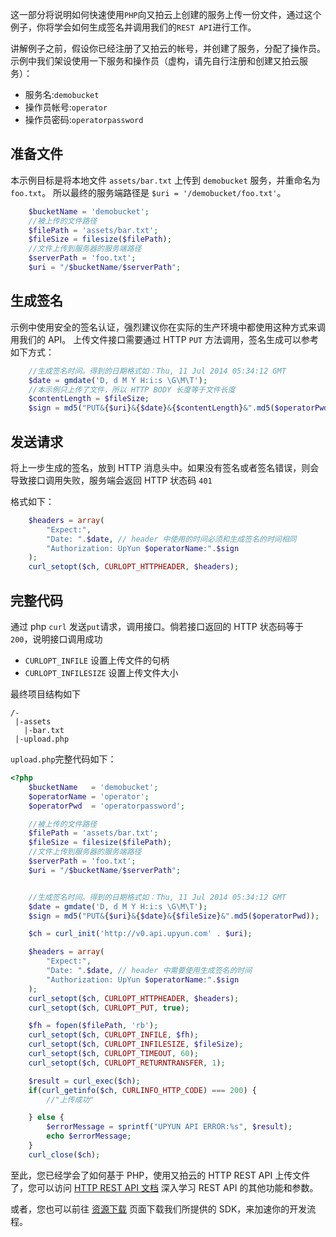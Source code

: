 这一部分将说明如何快速使用`PHP`向又拍云上创建的服务上传一份文件，通过这个例子，你将学会如何生成签名并调用我们的`REST API`进行工作。

讲解例子之前，假设你已经注册了又拍云的帐号，并创建了服务，分配了操作员。示例中我们架设使用一下服务和操作员（虚构，请先自行注册和创建又拍云服务）：

- 服务名:`demobucket`
- 操作员帐号:`operator`
- 操作员密码:`operatorpassword`


## 准备文件
本示例目标是将本地文件 `assets/bar.txt` 上传到 `demobucket` 服务，并重命名为 `foo.txt`。
所以最终的服务端路径是 `$uri = '/demobucket/foo.txt'`。

```php
    $bucketName = 'demobucket';
    //被上传的文件路径
    $filePath = 'assets/bar.txt';
    $fileSize = filesize($filePath);
    //文件上传到服务器的服务端路径
    $serverPath = 'foo.txt';
    $uri = "/$bucketName/$serverPath";
```

## 生成签名

示例中使用安全的签名认证，强烈建议你在实际的生产环境中都使用这种方式来调用我们的 API。
上传文件接口需要通过 HTTP `PUT` 方法调用，签名生成可以参考如下方式：

```php
    //生成签名时间。得到的日期格式如：Thu, 11 Jul 2014 05:34:12 GMT
    $date = gmdate('D, d M Y H:i:s \G\M\T');
    //本示例只上传了文件，所以 HTTP BODY 长度等于文件长度
    $contentLength = $fileSize;
    $sign = md5("PUT&{$uri}&{$date}&{$contentLength}&".md5($operatorPwd));
```

## 发送请求

将上一步生成的签名，放到 HTTP 消息头中。如果没有签名或者签名错误，则会导致接口调用失败，服务端会返回 HTTP 状态码 `401`

格式如下：
```php
    $headers = array(
        "Expect:",
        "Date: ".$date, // header 中使用的时间必须和生成签名的时间相同
        "Authorization: UpYun $operatorName:".$sign
    );
    curl_setopt($ch, CURLOPT_HTTPHEADER, $headers);
```

## 完整代码

通过 php `curl` 发送`put`请求，调用接口。倘若接口返回的 HTTP 状态码等于`200`，说明接口调用成功
- `CURLOPT_INFILE` 设置上传文件的句柄
- `CURLOPT_INFILESIZE` 设置上传文件大小

最终项目结构如下

```
/-
 |-assets
   |-bar.txt
 |-upload.php
```

`upload.php`完整代码如下：
```php
<?php
    $bucketName   = 'demobucket';
    $operatorName = 'operator';
    $operatorPwd  = 'operatorpassword';

    //被上传的文件路径
    $filePath = 'assets/bar.txt';
    $fileSize = filesize($filePath);
    //文件上传到服务器的服务端路径
    $serverPath = 'foo.txt';
    $uri = "/$bucketName/$serverPath";


    //生成签名时间。得到的日期格式如：Thu, 11 Jul 2014 05:34:12 GMT
    $date = gmdate('D, d M Y H:i:s \G\M\T');
    $sign = md5("PUT&{$uri}&{$date}&{$fileSize}&".md5($operatorPwd));

    $ch = curl_init('http://v0.api.upyun.com' . $uri);

    $headers = array(
        "Expect:",
        "Date: ".$date, // header 中需要使用生成签名的时间
        "Authorization: UpYun $operatorName:".$sign
    );
    curl_setopt($ch, CURLOPT_HTTPHEADER, $headers);
    curl_setopt($ch, CURLOPT_PUT, true);

    $fh = fopen($filePath, 'rb');
    curl_setopt($ch, CURLOPT_INFILE, $fh);
    curl_setopt($ch, CURLOPT_INFILESIZE, $fileSize);
    curl_setopt($ch, CURLOPT_TIMEOUT, 60);
    curl_setopt($ch, CURLOPT_RETURNTRANSFER, 1);

    $result = curl_exec($ch);
    if(curl_getinfo($ch, CURLINFO_HTTP_CODE) === 200) {
        //"上传成功"

    } else {
        $errorMessage = sprintf("UPYUN API ERROR:%s", $result);
        echo $errorMessage;
    }
    curl_close($ch);
```

至此，您已经学会了如何基于 PHP，使用又拍云的 HTTP REST API 上传文件了，您可以访问 [HTTP REST API 文档](/api/rest_api/) 深入学习 REST API 的其他功能和参数。

或者，您也可以前往 [资源下载](/download/#sdk) 页面下载我们所提供的 SDK，来加速你的开发流程。
